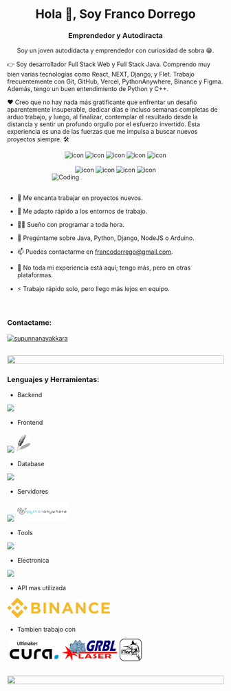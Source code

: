 <h1 align="center">Hola 👋, Soy Franco Dorrego</h1>
<h3 align="center">Emprendedor y Autodiracta</h3>
<p align="center">Soy un joven autodidacta y emprendedor con curiosidad de sobra 😁.

👉 Soy desarrollador Full Stack Web y Full Stack Java. Comprendo muy bien varias tecnologías como React, NEXT, Django, y Flet. Trabajo frecuentemente con Git, GitHub, Vercel, PythonAnywhere, Binance y Figma. Además, tengo un buen entendimiento de Python y C++.

❤️ Creo que no hay nada más gratificante que enfrentar un desafío aparentemente insuperable, dedicar días e incluso semanas completas de arduo trabajo, y luego, al finalizar, contemplar el resultado desde la distancia y sentir un profundo orgullo por el esfuerzo invertido. Esta experiencia es una de las fuerzas que me impulsa a buscar nuevos proyectos siempre. 🛠️</p>


<div align="center">
  <img src="https://techstack-generator.vercel.app/java-icon.svg" alt="icon" width="50" height="50" />
  <img src="https://techstack-generator.vercel.app/python-icon.svg" alt="icon" width="50" height="50" />
  <img src="https://techstack-generator.vercel.app/js-icon.svg" alt="icon"width="50" height="50" />
  <img src="https://techstack-generator.vercel.app/react-icon.svg" alt="icon" width="50" height="50" />
 <img src="https://techstack-generator.vercel.app/mysql-icon.svg" alt="icon" width="50" height="50" />
</div>

<br>

<div align="center">
  <img src="https://techstack-generator.vercel.app/aws-icon.svg" alt="icon" width="50" height="50" />
  <img src="https://techstack-generator.vercel.app/github-icon.svg" alt="icon" width="50" height="50" />
  <img src="https://techstack-generator.vercel.app/prettier-icon.svg" alt="icon" width="50" height="50" />
  <img src="https://techstack-generator.vercel.app/restapi-icon.svg" alt="icon" width="50" height="50" />

</div>

<img align="right" alt="Coding" width="400" src="https://user-images.githubusercontent.com/74038190/229223263-cf2e4b07-2615-4f87-9c38-e37600f8381a.gif">
<br><br>

- 🔭 Me encanta trabajar en proyectos nuevos.

- 🌱 Me adapto rápido a los entornos de trabajo.

- 👨‍💻 Sueño con programar a toda hora.

- 💬 Pregúntame sobre Java, Python, Django, NodeJS o Arduino.

- 📫 Puedes contactarme en francodorrego@gmail.com.

- 📄 No toda mi experiencia está aquí; tengo más, pero en otras plataformas.

- ⚡ Trabajo rápido solo, pero llego más lejos en equipo.

<br>
<h3 align="left">Contactame:</h3>
<p align="left">
<a href="https://www.linkedin.com/in/francodorrego/" target="blank"><img align="center" src="https://raw.githubusercontent.com/rahuldkjain/github-profile-readme-generator/master/src/images/icons/Social/linked-in-alt.svg" alt="supunnanayakkara" height="30" width="40" /></a>
</p>
<br>

<img src="https://i.imgur.com/dBaSKWF.gif" height="20" width="100%">

<h3 align="left">Lenguajes y Herramientas:</h3>

- Backend
<p align="left">
  <img src="https://skillicons.dev/icons?i=python,java,c,js" />
</p>

- Frontend
<p align="left">
  <img src="https://skillicons.dev/icons?i=js,react,nextjs,css,html" />
  <img src="./img/tk.png" />
</p>

- Database
<p align="left">
  <img src="https://skillicons.dev/icons?i=mysql,sqlite" />
</p>

- Servidores
<p align="left">
  <img src="https://skillicons.dev/icons?i=vercel,aws" />
  <img src="./img/pyanywhere.png"/>
</p>

- Tools
<p align="left">
  <img src="https://skillicons.dev/icons?i=git,github,figma,vscode,postman" />
</p>

- Electronica
<p align="left">
  <img src="https://skillicons.dev/icons?i=raspberrypi,arduino" />
</p>

- API mas utilizada
<p align="left">
  <img src="./img/binance.png" />
</p>

- Tambien trabajo con
<p align="left">
  <img src="./img/cura.png" />
  <img src="./img/lasergrbl.png" />
  <img src="./img/marlin.png" />
</p>

<br/>

<img src="https://i.imgur.com/dBaSKWF.gif" height="20" width="100%">




